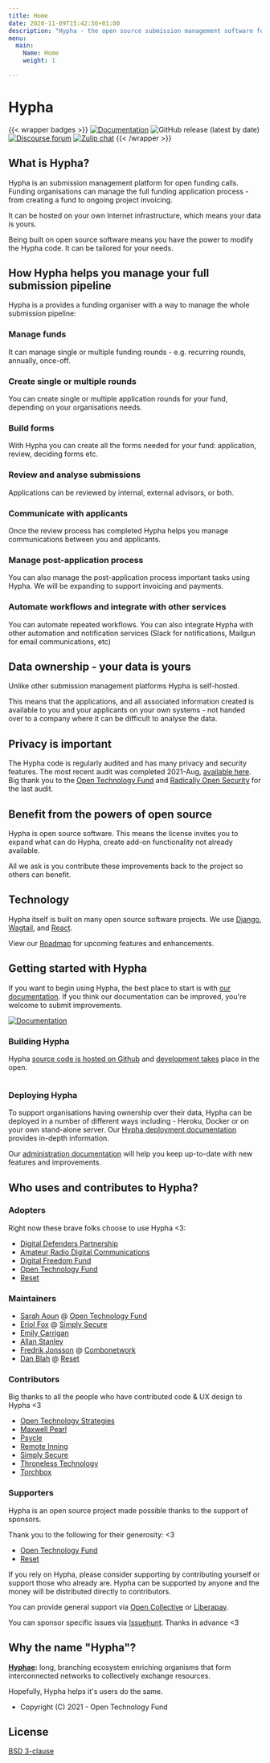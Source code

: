 ```yaml
---
title: Home
date: 2020-11-09T15:42:56+01:00
description: "Hypha - the open source submission management software for open calls."
menu:
  main:
    Name: Home
    weight: 1

---
```


# Hypha

{{< wrapper badges >}}
[![Documentation](https://img.shields.io/badge/docs-hypha.app-purple)](https://docs.hypha.app/)
![GitHub release (latest by date)](https://img.shields.io/github/v/release/HyphaApp/hypha)
[![Discourse forum](https://img.shields.io/badge/forum-we.hypha.app-orange)](https://we.hypha.app/)
[![Zulip chat](https://img.shields.io/badge/chat-chat.hypha.app-brightgreen)](https://chat.hypha.app/)
{{< /wrapper >}}


## What is Hypha?

Hypha is an submission management platform for open funding calls. Funding organisations can manage the full funding application process - from creating a fund to ongoing project invoicing.

It can be hosted on your own Internet infrastructure, which means your data is yours.

Being built on open source software means you have the power to modify the Hypha code. It can be tailored for your needs.

## How Hypha helps you manage your full submission pipeline

Hypha is a provides a funding organiser with a way to manage the whole submission pipeline:

### Manage funds

It can manage single or multiple funding rounds - e.g. recurring rounds, annually, once-off.

### Create single or multiple rounds

You can create single or multiple application rounds for your fund, depending on your organisations needs.

### Build forms

With Hypha you can create all the forms needed for your fund: application, review, deciding forms etc.

### Review and analyse submissions

Applications can be reviewed by internal, external advisors, or both.

### Communicate with applicants

Once the review process has completed Hypha helps you manage communications between you and applicants.

### Manage post-application process

You can also manage the post-application process important tasks using Hypha. We will be expanding to support invoicing and payments.

### Automate workflows and integrate with other services

You can automate repeated workflows. You can also integrate Hypha with other automation and notification services (Slack for notifications, Mailgun for email communications, etc)

## Data ownership - your data is yours

Unlike other submission management platforms Hypha is self-hosted.

This means that the applications, and all associated information created is available to you and your applicants on your own systems - not handed over to a company where it can be difficult to analyse the data.

## Privacy is important

The Hypha code is regularly audited and has many privacy and security features. The most recent audit was completed 2021-Aug, [available here](/reports/Radically_Open_Security_2021_Hypha.pdf). Big thank you to the [Open Technology Fund](https://www.opentech.fund) and [Radically Open Security](https://www.radicallyopensecurity.com/) for the last audit.

## Benefit from the powers of open source

Hypha is open source software. This means the license invites you to expand what can do Hypha, create add-on functionality not already available.

All we ask is you contribute these improvements back to the project so others can benefit.

## Technology

Hypha itself is built on many open source software projects. We use [Django](https://www.djangoproject.com/), [Wagtail](https://wagtail.io/), and [React](https://reactjs.org/).

View our [Roadmap](https://github.com/HyphaApp/hypha/wiki/Roadmap) for upcoming features and enhancements.

## Getting started with Hypha

If you want to begin using Hypha, the best place to start is with [our documentation](https://docs.hypha.app/). If you think our documentation can be improved, you're welcome to submit improvements.

[![Documentation](https://img.shields.io/badge/docs-hypha.app-purple)](https://docs.hypha.app/)

### Building Hypha

Hypha [source code is hosted on Github](https://github.com/HyphaApp/) and [development takes](https://github.com/HyphaApp/hypha/issues) place in the open.

[![<HyphaApp>](https://circleci.com/gh/HyphaApp/hypha.svg?style=shield)](https://circleci.com/gh/HyphaApp/hypha)
  
### Deploying Hypha

To support organisations having ownership over their data, Hypha can be deployed in a number of different ways including - Heroku, Docker or on your own stand-alone server. Our [Hypha deployment documentation](https://docs.hypha.app/deployment) provides in-depth information.

Our [administration documentation](https://docs.hypha.app/administration) will help you keep up-to-date with new features and improvements.
    
## Who uses and contributes to Hypha?

### Adopters

Right now these brave folks choose to use Hypha <3:

- [Digital Defenders Partnership](https://www.digitaldefenders.org/)
- [Amateur Radio Digital Communications](https://www.ampr.org/)
- [Digital Freedom Fund](https://digitalfreedomfund.org/)
- [Open Technology Fund](https://www.opentech.fund/)
- [Reset](https://www.reset.tech/)

### Maintainers

- [Sarah Aoun](https://github.com/saoun) @ [Open Technology Fund](https://www.opentech.fund/)
- [Eriol Fox](https://erioldoesdesign.github.io/) @ [Simply Secure](https://simplysecure.org/)
- [Emily Carrigan](https://github.com/emlini)
- [Allan Stanley](https://github.com/killapop)
- [Fredrik Jonsson](https://github.com/frjo) @ [Combonetwork](https://www.combonet.se/)
- [Dan Blah](https://github.com/danblah) @ [Reset](https://www.reset.tech/)

### Contributors

Big thanks to all the people who have contributed code & UX design to Hypha <3

- [Open Technology Strategies](https://www.opentechstrategies.com)
- [Maxwell Pearl](https://maxwellpearl.com/)
- [Psycle](https://psycle.com/)
- [Remote Inning](https://www.remoteinning.com/)
- [Simply Secure](https://simplysecure.org/)
- [Throneless Technology](https://throneless.tech/)
- [Torchbox](https://www.torchbox.com/)

### Supporters

Hypha is an open source project made possible thanks to the support of sponsors.

Thank you to the following for their generosity: <3

- [Open Technology Fund](https://www.opentech.fund/)
- [Reset](https://www.reset.tech/)

If you rely on Hypha, please consider supporting by contributing yourself or support those who already are. Hypha can be supported by anyone and the money will be distributed directly to contributors.

You can provide general support via [Open Collective](https://opencollective.com/hypha) or [Liberapay](https://liberapay.com/hypha).

You can sponsor specific issues via [Issuehunt](https://issuehunt.io/r/OpenTechFund/hypha). Thanks in advance <3


## Why the name "Hypha"?

**[Hyphae](https://en.wikipedia.org/wiki/Mycorrhizal_network):** long, branching ecosystem enriching organisms that form interconnected networks to collectively exchange resources.

Hopefully, Hypha helps it's users do the same.

* Copyright (C) 2021 - Open Technology Fund

## License

[BSD 3-clause](https://github.com/HyphaApp/hypha/blob/main/LICENSE)
